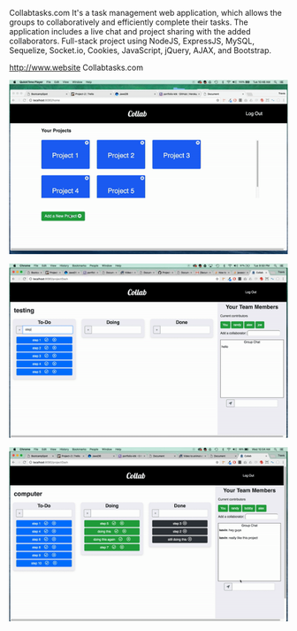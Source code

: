 
Collabtasks.com It's a task management web application, which allows the groups to collaboratively and efficiently complete their tasks. The application includes a live chat and project sharing with the added collaborators. Full-stack project using NodeJS, ExpressJS, MySQL, Sequelize, Socket.io, Cookies, JavaScript, jQuery, AJAX, and Bootstrap.

http://www.website Collabtasks.com

![alt text](https://raw.githubusercontent.com/kevinthomaskane/Collab/master/public/images/dashboard.gif)

![alt text](https://raw.githubusercontent.com/kevinthomaskane/Collab/master/public/images/todos.gif)


![alt text](https://raw.githubusercontent.com/kevinthomaskane/Collab/master/public/images/chat.gif)
